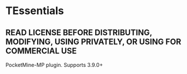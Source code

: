 # TEssentials
## READ LICENSE BEFORE DISTRIBUTING, MODIFYING, USING PRIVATELY, OR USING FOR COMMERCIAL USE
PocketMine-MP plugin. Supports 3.9.0+